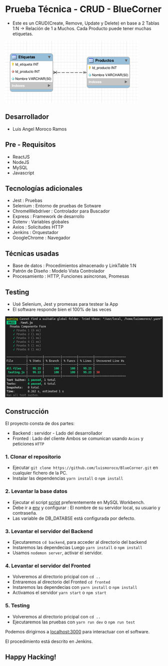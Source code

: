# Prueba Técnica - CRUD - BlueCorner

- Este es un CRUD(Create, Remove, Update y Delete) en base a 2 Tablas 1:N -> Relación de 1 a Muchos. Cada Producto puede tener muchas etiquetas.

![Relacion](docs/db.png)

## Desarrollador

- Luis Angel Moroco Ramos

## Pre - Requisitos 

- ReactJS
- NodeJS 
- MySQL
- Javascript

## Tecnologías adicionales 

- Jest : Pruebas 
- Selenium : Entorno de pruebas de Sotware
- ChromeWebdriver : Controlador para Buscador
- Express : Framework de desarrollo 
- Dotenv : Variables globales
- Axios : Solicitudes HTTP
- Jenkins : Orquestador 
- GoogleChrome : Navegador

## Técnicas usadas 

- Base de datos : Procedimientos almacenado y LinkTable 1:N
- Patrón de Diseño : Modelo Vista Controlador 
- Procesamiento : HTTP, Funciones asincronas, Promesas

## Testing

- Usé Selenium, Jest y promesas para testear la App
- El software responde bien el 100% de las veces

![Pruebas](docs/testing.png)

## Construcción

El proyecto consta de dos partes:
- Backend : servidor - Lado del desarrollador
- Fronted : Lado del cliente
Ambos se comunican usando `Axios` y peticiones `HTTP`

### 1. Clonar el repositorio 

- Ejecutar `git clone https://github.com/luismoroco/BlueCorner.git` en cualquier fichero de la PC.
- Instalar las dependencias `yarn install` o `npm install`

### 2. Levantar la base datos

- Ejecutar el script [script](https://github.com/luismoroco/BlueCorner/blob/main/backend/db/dbModel.sql) preferentemente en MySQL Workbench.
- Debe ir a [env](https://github.com/luismoroco/BlueCorner/blob/main/backend/env/.env) y configurar : El nombre de su servidor local, su usuario y contraseña.
- Las variable de DB_DATABSE está configurada por defecto.

### 3. Levantar el servidor del Backend

- Ejecutaremos `cd backend`, para acceder al directorio del backend
- Instaremos las dependecias Luego `yarn install` o `npm install`
- Usamos `nodemon server`, activar el servidor.

### 4. Levantar el servidor del Fronted

- Volveremos al directorio pricipal con `cd ..` 
- Entraremos al directorio del Fronted `cd fronted`
- Instaremos las dependecias con `yarn install` o `npm install`
- Activamos el servidor `yarn start` o `npm start`

### 5. Testing

- Volveremos al directorio pricipal con `cd ..` 
- Ejecutaremos las pruebas con `yarn run dev` o `npm run test`

Podemos dirigirnos a [localhost:3000](http://localhost:3000) para interactuar con el software.

El procedimiento está descrito en Jenkins.

## Happy Hacking!